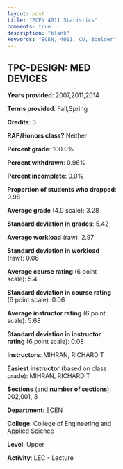 ```yaml
---
layout: post
title: "ECEN 4011 Statistics"
comments: true
description: "blank"
keywords: "ECEN, 4011, CU, Boulder"
--- 
```

<head>
<script src="https://ajax.googleapis.com/ajax/libs/jquery/2.1.3/jquery.min.js"></script>
<script src="https://dl.dropboxusercontent.com/s/pc42nxpaw1ea4o9/highcharts.js?dl=0"></script>
<!-- <script src="../assets/js/highcharts.js"></script> -->
<style type="text/css">@font-face {
	font-family: "Bebas Neue";
	src: url(https://www.filehosting.org/file/details/544349/BebasNeue%20Regular.otf) format("opentype");
	}
	h1.Bebas { 
		font-family: "Bebas Neue", Verdana, Tahoma;
	}
</style>
</head>
<body>
	<div id="container" style="float: right; width: 45%; height: 88%; margin-left: 2.5%; margin-right: 2.5%;"></div>
	<script language="JavaScript">
		$(document).ready(function() {
		var chart = {type: 'column'};
		var title = {text: 'Grade Distribution'};
		var xAxis = {categories: ['A','B','C','D','F'],crosshair: true};
		var yAxis = {min: 0,title: {text: 'Percentage'}};
		var tooltip = {headerFormat: '<center><b><span style="font-size:20px">{point.key}</span></b></center>',
		               pointFormat: '<td style="padding:0"><b>{point.y:.1f}%</b></td>',
		               footerFormat: '</table>',shared: true,useHTML: true};
		var plotOptions = {column: {pointPadding: 0.0,borderWidth: 0}};  
		var credits = {enabled: false};var series= [{name: 'Percent',data: [46.53,38.61,13.86,0.99,0.0,]}];
		var json = {};
		json.chart = chart;
		json.title = title;
		json.tooltip = tooltip;
		json.xAxis = xAxis;
		json.yAxis = yAxis;  
		json.series = series;
		json.plotOptions = plotOptions;  
		json.credits = credits;
		$('#container').highcharts(json);
	});
	</script>
</body>
			   
## TPC-DESIGN: MED DEVICES

**Years provided**: 2007,2011,2014

**Terms provided**: Fall,Spring

**Credits**: 3

**RAP/Honors class?** Neither

**Percent grade**: 100.0%

**Percent withdrawn**: 0.96%

**Percent incomplete**: 0.0%

**Proportion of students who dropped**: 0.98

**Average grade** (4.0 scale): 3.28

**Standard deviation in grades**: 5.42

**Average workload** (raw): 2.97

**Standard deviation in workload** (raw): 0.06

**Average course rating** (6 point scale): 5.4

**Standard deviation in course rating** (6 point scale): 0.06

**Average instructor rating** (6 point scale): 5.68

**Standard deviation in instructor rating** (6 point scale): 0.08

**Instructors**: MIHRAN, RICHARD T

**Easiest instructor** (based on class grade): MIHRAN, RICHARD T

**Sections** (and **number of sections**): 002,001, 3

**Department**: ECEN

**College**: College of Engineering and Applied Science

**Level**: Upper

**Activity**: LEC - Lecture